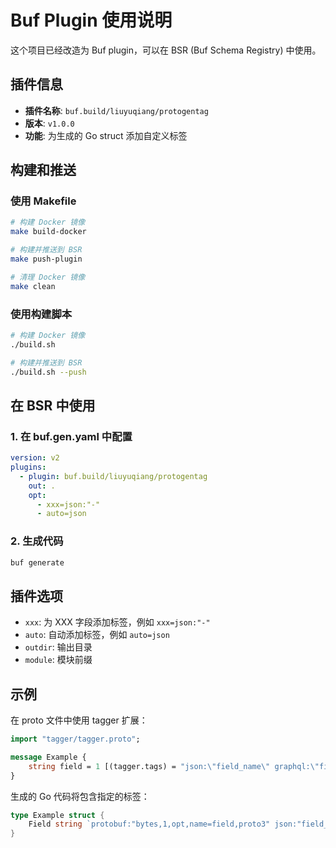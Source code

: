 # Buf Plugin 使用说明

这个项目已经改造为 Buf plugin，可以在 BSR (Buf Schema Registry) 中使用。

## 插件信息

- **插件名称**: `buf.build/liuyuqiang/protogentag`
- **版本**: `v1.0.0`
- **功能**: 为生成的 Go struct 添加自定义标签

## 构建和推送

### 使用 Makefile

```bash
# 构建 Docker 镜像
make build-docker

# 构建并推送到 BSR
make push-plugin

# 清理 Docker 镜像
make clean
```

### 使用构建脚本

```bash
# 构建 Docker 镜像
./build.sh

# 构建并推送到 BSR
./build.sh --push
```

## 在 BSR 中使用

### 1. 在 buf.gen.yaml 中配置

```yaml
version: v2
plugins:
  - plugin: buf.build/liuyuqiang/protogentag
    out: .
    opt:
      - xxx=json:"-"
      - auto=json
```

### 2. 生成代码

```bash
buf generate
```

## 插件选项

- `xxx`: 为 XXX 字段添加标签，例如 `xxx=json:"-"`
- `auto`: 自动添加标签，例如 `auto=json`
- `outdir`: 输出目录
- `module`: 模块前缀

## 示例

在 proto 文件中使用 tagger 扩展：

```protobuf
import "tagger/tagger.proto";

message Example {
    string field = 1 [(tagger.tags) = "json:\"field_name\" graphql:\"fieldName\""];
}
```

生成的 Go 代码将包含指定的标签：

```go
type Example struct {
    Field string `protobuf:"bytes,1,opt,name=field,proto3" json:"field_name" graphql:"fieldName"`
}
```
